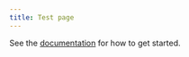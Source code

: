 ```yaml
---
title: Test page
---
```


See the [documentation](https://quartz.jzhao.xyz) for how to get started.

